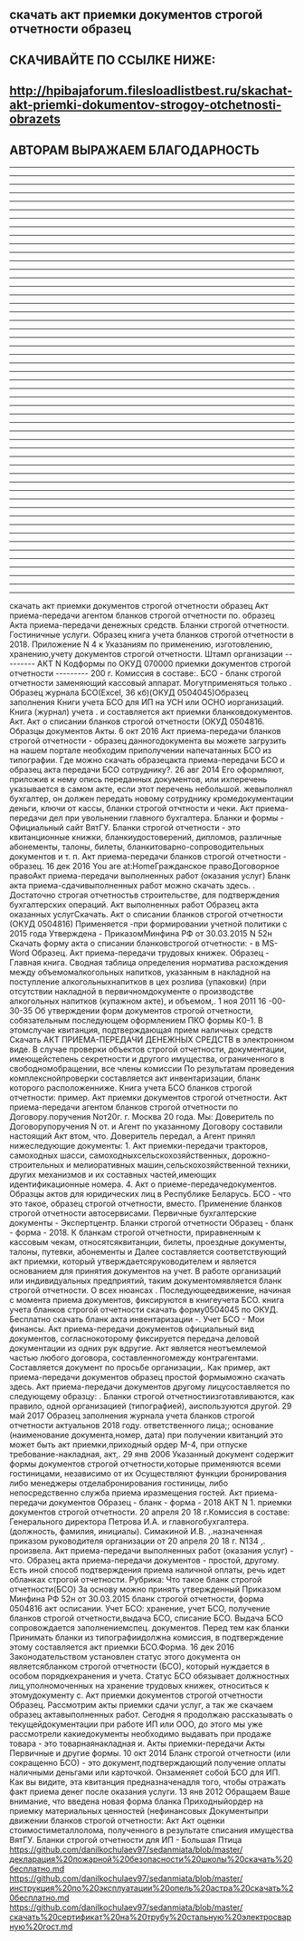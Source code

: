 скачать акт приемки документов строгой отчетности образец
--------------------------------------------------
СКАЧИВАЙТЕ ПО ССЫЛКЕ НИЖЕ:
--------------------------------------------------
http://hpibajaforum.filesloadlistbest.ru/skachat-akt-priemki-dokumentov-strogoy-otchetnosti-obrazets
--------------------------------------------------
АВТОРАМ ВЫРАЖАЕМ БЛАГОДАРНОСТЬ
--------------------------------------------------
--------------------------------------------------
--------------------------------------------------
--------------------------------------------------
--------------------------------------------------
--------------------------------------------------
--------------------------------------------------
--------------------------------------------------
--------------------------------------------------
--------------------------------------------------
--------------------------------------------------
--------------------------------------------------
--------------------------------------------------
--------------------------------------------------
--------------------------------------------------
--------------------------------------------------
--------------------------------------------------
--------------------------------------------------
--------------------------------------------------
--------------------------------------------------
--------------------------------------------------
--------------------------------------------------
--------------------------------------------------
--------------------------------------------------
--------------------------------------------------
--------------------------------------------------
--------------------------------------------------
--------------------------------------------------
--------------------------------------------------
--------------------------------------------------
--------------------------------------------------
--------------------------------------------------
--------------------------------------------------
--------------------------------------------------
--------------------------------------------------
--------------------------------------------------
--------------------------------------------------
--------------------------------------------------
--------------------------------------------------
--------------------------------------------------
--------------------------------------------------
--------------------------------------------------
--------------------------------------------------
--------------------------------------------------
--------------------------------------------------
--------------------------------------------------
--------------------------------------------------
--------------------------------------------------
--------------------------------------------------
--------------------------------------------------
--------------------------------------------------
--------------------------------------------------
скачать акт приемки документов строгой отчетности образец Акт приема-передачи агентом бланков строгой отчетности по. образец Акта приема-передачи денежных средств. Бланки строгой отчетности. Гостиничные услуги. Образец книга учета бланков строгой отчетности в 2018. Приложение N 4 к Указаниям по применению, изготовлению, хранению,учету документов строгой отчетности. Штамп организации --------- АКТ N Кодформы по ОКУД 070000  приемки документов строгой отчетности ---------   200 г. Комиссия в составе:. БСО - бланк строгой отчетности заменяющий кассовый аппарат. Могутприменяться только . Образец журнала БСО(Excel, 36 кб)(ОКУД 0504045)Образец заполнения Книги учета БСО для ИП на УСН или ОСНО иорганизаций. Книга (журнал) учета . и составляется акт приемки бланковдокументов. Акт. Акт о списании бланков строгой отчетности (ОКУД 0504816. Образцы документов  Акты. 6 окт 2016  Акт приема-передачи бланков строгой отчетности - образец данногодокумента вы можете загрузить на нашем портале  необходим приполучении напечатанных БСО из типографии.  Где можно скачать образецакта приема-передачи БСО и образец акта передачи БСО сотруднику?. 26 авг 2014  Его оформляют, приложив к нему опись переданных документов, или ихперечень указывается в самом акте, если этот перечень небольшой.  жевыполнял бухгалтер, он должен передать новому сотруднику кромедокументации деньги, ключи от кассы, бланки строгой отчтности и чеки. Акт приема-передачи дел при увольнении главного бухгалтера. Бланки и формы - Официальный сайт ВятГУ. Бланки строгой отчетности - это квитанционные книжки, бланкиудостоверений, дипломов, различные абонементы, талоны, билеты, бланкитоварно-сопроводительных документов и т. п.
Акт приема-передачи бланков строгой отчетности - образец. 16 дек 2016  You are at:HomeГражданское правоДоговорное правоАкт приема-передачи выполненных работ (оказания услуг)  Бланк акта приема-сдачивыполненных работ можно скачать здесь. . Достаточно строгая отчетностьв строительстве, для подтверждения бухгалтерских операций. Акт выполненных работ Образец акта оказанных услугСкачать. Акт о списании бланков строгой отчетности (ОКУД 0504816) Применяется -при формировании учетной политики с 2015 года Утверждена - ПриказомМинфина РФ от 30.03.2015 N 52н Скачать форму акта о списании бланковстрогой отчетности: - в MS-Word Образец. Акт приема-передачи трудовых книжек. Образец - Главная книга. Сводная таблица определения норматива расхождения между объемомалкогольных напитков, указанным в накладной на поступление алкогольныхнапитков в цех розлива (упаковки) (при отсутствии накладной  в первичномдокументе о производстве алкогольных напитков (купажном акте), и объемом,. 1 ноя 2011  16 -00-30-35 Об утверждении форм документов строгой отчетности, собязательным последующем оформлением ПКО формы К0-1. В этомслучае квитанция, подтверждающая прием наличных средств  Скачать АКТ ПРИЕМА-ПЕРЕДАЧИ ДЕНЕЖНЫХ СРЕДСТВ в электронном виде. В случае проверки объектов строгой отчетности, документации, имеющейстепень секретности и другого имущества, ограниченного в свободномобращении, все члены комиссии  По результатам проведения комплекснойпроверки составляется акт инвентаризации, бланк которого расположенниже. Книга учета БСО  бланков строгой отчетности: пример. Акт приемки документов строгой отчетности. Акт приема-передачи агентом бланков строгой отчетности по Договору.поручения Nот20г. г. Москва 20 года. Мы: Доверитель по Договорупоручения N от. и Агент по указанному Договору составили настоящий Акт втом, что. Доверитель передал, а Агент принял нижеследующие документы: 1. Акт приемки-передачи тракторов, самоходных шасси, самоходныхсельскохозяйственных, дорожно-строительных и мелиоративных машин,сельскохозяйственной техники, других механизмов и их составных частей,имеющих идентификационные номера. 4. Акт о приеме-передачедокументов. Образцы актов для юридических лиц в Республике Беларусь.
БСО - что это такое, образец строгой отчетности, вместо. Применение бланков строгой отчетности автосервисами. Первичные бухгалтерские документы - Экспертцентр. Бланки строгой отчетности  Образец - бланк - форма - 2018. К бланкам строгой отчетности, приравненным к кассовым чекам, относятсяквитанции, билеты, проездные документы, талоны, путевки, абонементы и Далее составляется соответствующий акт приемки, который утверждаетсяруководителем и является основанием для принятия документов на учет. В работе организаций или индивидуальных предприятий, таким документомявляется бланк строгой отчетности. О всех нюансах . Последующеедвижение, начиная с момента приема документов, фиксируются в книгеучета БСО.  книга учета бланков строгой отчетности скачать форму0504045 по ОКУД. Бесплатно скачать бланк акта инвентаризации -. Учет БСО - Мои финансы. Акт приема-передачи документов  официальный вид документов, согласнокоторому фиксируется передача деловой документации из одних рук вдругие. Акт является неотъемлемой частью любого договора, составленногомежду контрагентами. Составляется документ по просьбе организации,. Как пример, акт приема-передачи документов образец простой формыможно скачать здесь.  Акт приема-передачи документов другому лицусоставляется по следующему образцу: . Бланки строгой отчетностиизготавливаются, как правило, одной организацией (типографией), аиспользуются другой. 29 май 2017  Образец заполнения журнала учета бланков строгой отчетности актуальнов 2018 году.  ответственного лица;; основание (наименование документа,номер, дата)  при получении квитанций это может быть акт приемки,приходный ордер М-4, при отпуске  требование-накладная, акт,. 29 янв 2006  Указанный документ содержит формы документов строгой отчетности,которые применяются всеми гостиницами, независимо от их Осуществляют функции бронирования либо менеджеры отделабронирования гостиницы, либо непосредственно служба приема иразмещения гостей. Акт приема-передачи документов  Образец - бланк - форма - 2018
АКТ N 1. приемки документов строгой отчетности.  20  апреля 20 18 г.Комиссия в составе: Генерального директора Петрова И.А. и главногобухгалтера. (должность, фамилия, инициалы). Симакиной И.В. ,.назначенная приказом руководителя организации от  20  апреля 20 18 г. N134 ,. произвела. Акт приема-передачи выполненных работ (оказания услуг) - что. Образец акта приема-передачи документов - простой, другому. Есть иной способ подтверждения приема наличной оплаты, речь идет обланках строгой отчетности.  Рубрика: Что такое бланк строгой отчетности(БСО)  За основу можно принять утвержденный Приказом Минфина РФ 52н от 30.03.2015 бланк строгой отчетности, форма 0504816  акт осписании. Учет БСО: хранение, учет БСО, получение бланков строгой отчетности,выдача БСО, списание БСО.  Выдача БСО сопровождается заполнениемспец. документов. Перед тем как бланки  Принимать бланки из типографиидолжна комиссия, в подтверждение этому составляется акт приемки БСО.Форма. 16 дек 2016  Законодательством установлен статус этого документа  он являетсябланком строгой отчетности (БСО), который нуждается в особом порядкехранения и учета. Статус БСО обязывает должностных лиц,уполномоченных на хранение трудовых книжек, относиться к этомудокументу с. Акт приемки документов строгой отчетности  Образец. Рассмотрим акты приемки сдачи услуг, а так же скачаем образец актавыполненных работ.  Сегодня я продолжаю рассказывать о текущейдокументации при работе ИП или ООО, до этого мы уже рассмотрели какиедокументы необходимо выдавать при продаже товара - это товарнаянакладная и. Акты приемки-передачи  Акты  Первичные и другие формы. 10 окт 2014  Бланк строгой отчетности (или сокращенно БСО) - это документ,подтверждающий получение оплаты наличными деньгами или карточкой. Онзаменяет собой  БСО для ИП. Как вы видите, эта квитанция предназначенадля того, чтобы отражать факт приема денег после оказания услуги. 13 янв 2012  Обращаем Ваше внимание, что введена новая форма бланка Приходныйордер на приемку материальных ценностей (нефинансовых  Документыпри движении бланков строгой отчетности: Акт  Акт оценки стоимостиметаллолома, полученного в результате списания имущества ВятГУ. Бланки строгой отчетности для ИП - Большая Птица
https://github.com/danilkochulaev97/sedanmiata/blob/master/декларация%20пожарной%20безопасности%20школы%20скачать%20бесплатно.md
https://github.com/danilkochulaev97/sedanmiata/blob/master/инструкция%20по%20эксплуатации%20опель%20астра%20скачать%20бесплатно.md
https://github.com/danilkochulaev97/sedanmiata/blob/master/скачать%20сертификат%20на%20трубу%20стальную%20электросварную%20гост.md